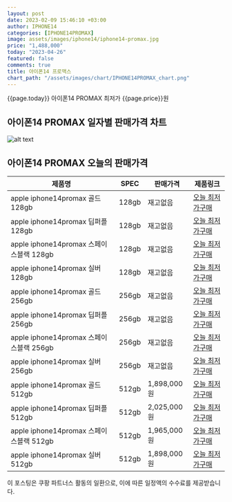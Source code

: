 ```yaml
---
layout: post
date: 2023-02-09 15:46:10 +03:00
author: IPHONE14
categories: [IPHONE14PROMAX]
image: assets/images/iphone14/iphone14-promax.jpg
price: "1,488,000"
today: "2023-04-26"
featured: false
comments: true
title: 아이폰14 프로맥스
chart_path: "/assets/images/chart/IPHONE14PROMAX_chart.png"
---
```


{{page.today}} 아이폰14 PROMAX 최저가 {{page.price}}원

## 아이폰14 PROMAX 일자별 판매가격 차트
![alt text]({{page.chart_path}} "아이폰14 PROMAX 판매가격 차트")

## 아이폰14 PROMAX 오늘의 판매가격
<main>
<table id="rwd-table-large">
  <thead>
    <tr>
      <th>제품명</th>
      <th>SPEC</th>
      <th>판매가격</th>
      <th>제품링크</th>
    </tr>
  </thead>
  <tbody><tr>
        <td>apple iphone14promax 골드 128gb </td>
        <td>128gb</td>
        <td>재고없음</td>
        <td><a href='https://link.coupang.com/a/SOYZQ' target='_blank'>오늘 최저가구매</a></td>
        </tr><tr>
        <td>apple iphone14promax 딥퍼플 128gb </td>
        <td>128gb</td>
        <td>재고없음</td>
        <td><a href='https://link.coupang.com/a/SOY16' target='_blank'>오늘 최저가구매</a></td>
        </tr><tr>
        <td>apple iphone14promax 스페이스블랙 128gb </td>
        <td>128gb</td>
        <td>재고없음</td>
        <td><a href='https://link.coupang.com/a/SOY4h' target='_blank'>오늘 최저가구매</a></td>
        </tr><tr>
        <td>apple iphone14promax 실버 128gb </td>
        <td>128gb</td>
        <td>재고없음</td>
        <td><a href='https://link.coupang.com/a/SOY6u' target='_blank'>오늘 최저가구매</a></td>
        </tr><tr>
        <td>apple iphone14promax 골드 256gb </td>
        <td>256gb</td>
        <td>재고없음</td>
        <td><a href='https://link.coupang.com/a/SOY8s' target='_blank'>오늘 최저가구매</a></td>
        </tr><tr>
        <td>apple iphone14promax 딥퍼플 256gb </td>
        <td>256gb</td>
        <td>재고없음</td>
        <td><a href='https://link.coupang.com/a/SOY9V' target='_blank'>오늘 최저가구매</a></td>
        </tr><tr>
        <td>apple iphone14promax 스페이스블랙 256gb </td>
        <td>256gb</td>
        <td>재고없음</td>
        <td><a href='https://link.coupang.com/a/SOZca' target='_blank'>오늘 최저가구매</a></td>
        </tr><tr>
        <td>apple iphone14promax 실버 256gb </td>
        <td>256gb</td>
        <td>재고없음</td>
        <td><a href='https://link.coupang.com/a/SOZei' target='_blank'>오늘 최저가구매</a></td>
        </tr><tr>
        <td>apple iphone14promax 골드 512gb </td>
        <td>512gb</td>
        <td>1,898,000원</td>
        <td><a href='https://link.coupang.com/a/SOZgP' target='_blank'>오늘 최저가구매</a></td>
        </tr><tr>
        <td>apple iphone14promax 딥퍼플 512gb </td>
        <td>512gb</td>
        <td>2,025,000원</td>
        <td><a href='https://link.coupang.com/a/SOZjn' target='_blank'>오늘 최저가구매</a></td>
        </tr><tr>
        <td>apple iphone14promax 스페이스블랙 512gb </td>
        <td>512gb</td>
        <td>1,965,000원</td>
        <td><a href='https://link.coupang.com/a/SOZls' target='_blank'>오늘 최저가구매</a></td>
        </tr><tr>
        <td>apple iphone14promax 실버 512gb </td>
        <td>512gb</td>
        <td>1,898,000원</td>
        <td><a href='https://link.coupang.com/a/SOZnK' target='_blank'>오늘 최저가구매</a></td>
        </tr></tbody>
</table>
</main>
이 포스팅은 쿠팡 파트너스 활동의 일환으로, 이에 따른 일정액의 수수료를 제공받습니다.
